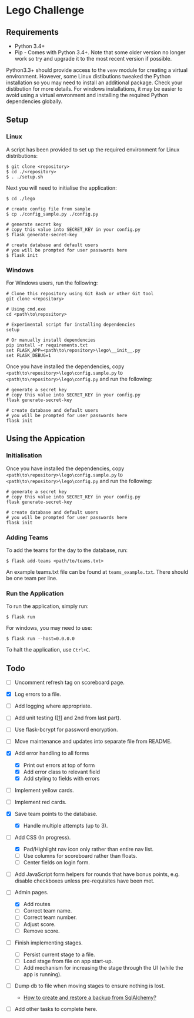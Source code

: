 # Lego Challenge
## Requirements
- Python 3.4+
- Pip - Comes with Python 3.4+. Note that some older version no longer work so try and upgrade it to the most recent version if possible.

Python3.3+ should provide access to the `venv` module for creating a virtual environment. However, some Linux distibutions tweaked the Python installation so you may need to install an additional
package. Check your distibution for more details. For windows installations, it may be easier to avoid using a virtual envronment and installing the required Python dependencies globally.

## Setup
### Linux
A script has been provided to set up the required environment for Linux distributions:
```
$ git clone <repository>
$ cd ./<repository>
$ . ./setup.sh
```

Next you will need to initialise the application:
```
$ cd ./lego

# create config file from sample
$ cp ./config_sample.py ./config.py

# generate secret key
# copy this value into SECRET_KEY in your config.py
$ flask generate-secret-key

# create database and default users
# you will be prompted for user passwords here
$ flask init
```

### Windows
For Windows users, run the following:
```
# Clone this repository using Git Bash or other Git tool
git clone <repository>

# Using cmd.exe
cd <path\to\repository>

# Experimental script for installing dependencies
setup

# Or manually install dependencies
pip install -r requirements.txt
set FLASK_APP=<path\to\repository>\lego\__init__.py
set FLASK_DEBUG=1
```

Once you have installed the dependencies, copy `<path\to\repository>\lego\config.sample.py` to `<path\to\repository>\lego\config.py` and run the following:
```
# generate a secret key
# copy this value into SECRET_KEY in your config.py
flask generate-secret-key

# create database and default users
# you will be prompted for user passwords here
flask init
```

## Using the Appication
### Initialisation
Once you have installed the dependencies, copy `<path\to\repository>\lego\config.sample.py` to `<path\to\repository>\lego\config.py` and run the following:
```
# generate a secret key
# copy this value into SECRET_KEY in your config.py
flask generate-secret-key

# create database and default users
# you will be prompted for user passwords here
flask init
```

### Adding Teams
To add the teams for the day to the database, run:
```
$ flask add-teams <path/to/teams.txt>
```
An example teams.txt file can be found at `teams_example.txt`. There should be one team per line.

### Run the Application
To run the application, simply run:
```
$ flask run
```

For windows, you may need to use:
```
$ flask run --host=0.0.0.0
```

To halt the application, use `Ctrl+C`.

## Todo
- [ ] Uncomment refresh tag on scoreboard page.
- [X] Log errors to a file.
- [ ] Add logging where appropriate.
- [ ] Add unit testing ([[1](https://blog.miguelgrinberg.com/post/the-flask-mega-tutorial-part-vii-unit-testing)] and 2nd from last part).
- [ ] Use flask-bcrypt for password encryption.
- [ ] Move maintenance and updates into separate file from README.
- [X] Add error handling to all forms
    - [X] Print out errors at top of form
    - [X] Add error class to relevant field
    - [X] Add styling to fields with errors
- [ ] Implement yellow cards.
- [ ] Implement red cards.
- [X] Save team points to the database.
    - [X] Handle multiple attempts (up to 3).
- [ ] Add CSS (In progress).
    - [X] Pad/Highlight nav icon only rather than entire nav list.
    - [ ] Use columns for scoreboard rather than floats.
    - [ ] Center fields on login form.
- [ ] Add JavaScript form helpers for rounds that have bonus points, e.g. disable checkboxes unless pre-requisites have been met.
- [ ] Admin pages.
    - [X] Add routes
    - [ ] Correct team name.
    - [ ] Correct team number.
    - [ ] Adjust score.
    - [ ] Remove score.
- [ ] Finish implementing stages.
    - [ ] Persist current stage to a file.
    - [ ] Load stage from file on app start-up.
    - [ ] Add mechanism for increasing the stage through the UI (while the app is running).
- [ ] Dump db to file when moving stages to ensure nothing is lost.
    - [How to create and restore a backup from SqlAlchemy?](https://stackoverflow.com/questions/2786664/how-to-create-and-restore-a-backup-from-sqlalchemy)
- [ ] Add other tasks to complete here.

